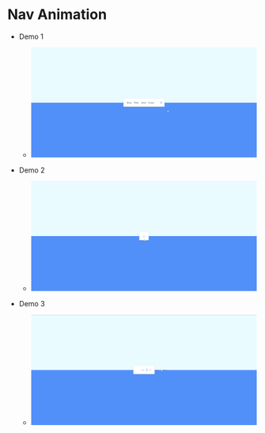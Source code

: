 # Nav Animation


* Demo 1
    -  <img src="1.png">

* Demo 2
    -  <img src="2.png">

* Demo 3
    -  <img src="3.png">
